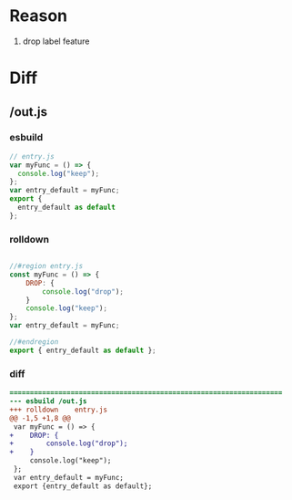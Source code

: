 # Reason
1. drop label feature
# Diff
## /out.js
### esbuild
```js
// entry.js
var myFunc = () => {
  console.log("keep");
};
var entry_default = myFunc;
export {
  entry_default as default
};
```
### rolldown
```js

//#region entry.js
const myFunc = () => {
	DROP: {
		console.log("drop");
	}
	console.log("keep");
};
var entry_default = myFunc;

//#endregion
export { entry_default as default };

```
### diff
```diff
===================================================================
--- esbuild	/out.js
+++ rolldown	entry.js
@@ -1,5 +1,8 @@
 var myFunc = () => {
+    DROP: {
+        console.log("drop");
+    }
     console.log("keep");
 };
 var entry_default = myFunc;
 export {entry_default as default};

```
